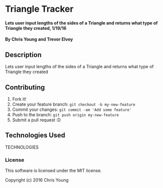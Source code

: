 # Triangle Tracker

#### Lets user input lengths of the sides of a Triangle and returns what type of Triangle they created, 1/19/16

#### By Chris Young and Trevor Elvey

## Description

Lets user input lengths of the sides of a Triangle and returns what type of Triangle they created

## Contributing

1. Fork it!
2. Create your feature branch: `git checkout -b my-new-feature`
3. Commit your changes: `git commit -am 'Add some feature'`
4. Push to the branch: `git push origin my-new-feature`
5. Submit a pull request :D

## Technologies Used

TECHNOLOGIES

### License

This software is licensed under the MIT license.

Copyright (c) 2016 Chris Young
